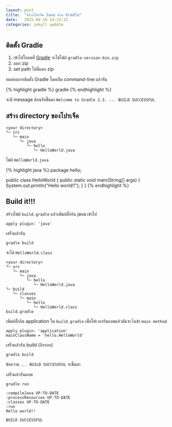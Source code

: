 ```yaml
---
layout: post
title:  "สร้างโปรเจ็ค Java ด้วย Gradle"
date:   2015-04-18 14:22:22
categories: jekyll update
---
```


## ติดตั้ง Gradle

1. เข้าไปโหลดที่ [Gradle][gradle-downloads] จะได้ไฟล์ `gradle-version-bin.zip`
2. แตก zip
3. set path ไปที่แตก zip

ทดสอบการติดตั้ง Gradle โดยเปิด command-line แล้วรัน

{% highlight gradle %}
gradle
{% endhighlight %}

จะมี message ต้อนรับขึ้นมา `Welcome to Gradle 2.3. ... BUILD SUCCESSFUL`

## สร้าง directory ของโปรเจ็ค

~~~
<your directory>
└─ src
   └─ main
      └─ java
         └─ hello
            └─ HelloWorld.java
~~~

ไฟล์ `HelloWorld.java`

{% highlight java %}
package hello;

public class HelloWorld {
    public static void main(String[] args) {
        System.out.println("Hello world!!");
    }
}
{% endhighlight %}

## Build it!!!

สร้างไฟล์ `build.gradle` แล้วเพิ่มปลั๊กอิน java เข้าไป

~~~
apply plugin: 'java'
~~~

เสร็จแล้วรัน

~~~
gradle build
~~~

จะได้ `HelloWorld.class`

~~~
<your directory>
└─ src
   └─ main
      └─ java
         └─ hello
            └─ HelloWorld.java
└─ build
   └─ classes
      └─ main
         └─ hello
            └─ HelloWorld.class
build.gradle
~~~

เพิ่มปลั๊กอิน application ใน `build.gradle` เพื่อให้เวลารันแอพแล้วมันจะวิ่งเข้า `main method`

~~~
apply plugin: 'application'
mainClassName = 'hello.HelloWorld'
~~~

เสร็จแล้วรัน build (อีกรอบ)

~~~
gradle build
~~~

ข้อความ `... BUILD SUCCESSFUL` จะขึ้นมา

เสร็จแล้วรันแอพ

~~~
gradle run
~~~

~~~
:compileJava UP-TO-DATE
:processResources UP-TO-DATE
:classes UP-TO-DATE
:run
Hello world!!

BUILD SUCCESSFUL
~~~    

[gradle-downloads]: http://gradle.org/downloads
